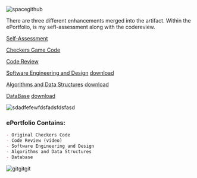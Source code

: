   

![spacegithub](https://user-images.githubusercontent.com/44255118/79651932-620eb600-8166-11ea-963f-c549c54d7695.jpg)


There are three different enhancements merged into the artifact. Within the ePortfolio, is my sefl-assessment along with the codereview.<br />  

[Self-Assessment](https://github.com/marleneA07/-marlene07.github.io/blob/master/Professional_Self_Assessment.pdf)

[Checkers Game Code](https://github.com/marleneA07/-marlene07.github.io/blob/master/Checkers_Game_Code)

[Code Review](https://drive.google.com/file/d/1-bc0udAnHUpMCdDJKnXNe46bzSVxWG69/view)

[Software Engineering and Design](https://github.com/marleneA07/-marlene07.github.io/blob/master/Software_Engineering_and_Design)
[download](Milestone_2_Software_Design.docx)<br />

[Algorithms and Data Structures](https://github.com/marleneA07/-marlene07.github.io/blob/master/Algorithm_and_Data_Structure)
[download](Milestone_3_Marlene_Azevedo.docx)<br />

[DataBase](https://github.com/marleneA07/-marlene07.github.io/blob/master/DataBase)
[download](Milestone_4_Databases.docx)
<br />



![sdadfefewfdsfadsfdsfasd](https://user-images.githubusercontent.com/44255118/79630165-e3812c80-8103-11ea-8147-a454214c8279.png)


### ePortfolio Contains:
```markdown
- Original Checkers Code
- Code Review (video)
- Software Engineering and Design
- Algorithms and Data Structures
- Database
```
![gitgitgit](https://user-images.githubusercontent.com/44255118/79629935-34902100-8102-11ea-8ee0-343fca77e24d.png)





















